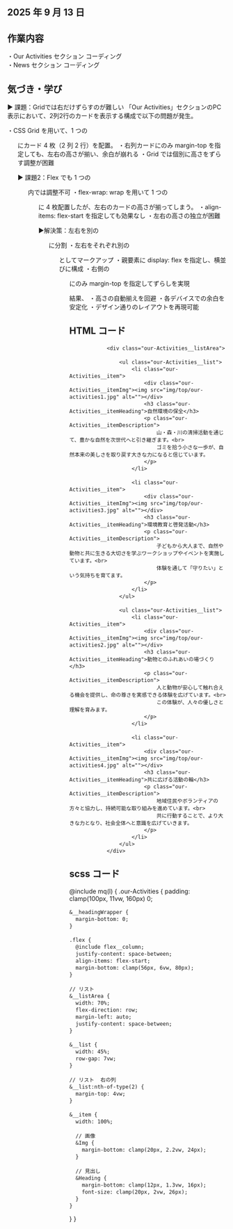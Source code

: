 ## 2025 年 9 月 13 日

## 作業内容
・Our Activities セクション コーディング<br>
・News セクション コーディング

## 気づき・学び
▶ 課題：Gridでは右だけずらすのが難しい
「Our Activities」セクションのPC表示において、2列2行のカードを表示する構成で以下の問題が発生。

・CSS Grid を用いて、1 つの <ul> にカード 4 枚（2 列 2 行）を配置。
・右列カードにのみ margin-top を指定しても、左右の高さが揃い、余白が崩れる
・Grid では個別に高さをずらす調整が困難

▶ 課題2：Flex でも 1 つの <ul> 内では調整不可
・flex-wrap: wrap を用いて 1 つの <ul> に 4 枚配置したが、左右のカードの高さが揃ってしまう。
・align-items: flex-start を指定しても効果なし
・左右の高さの独立が困難

▶解決策：左右を別の <ul> に分割
・左右をそれぞれ別の <ul> としてマークアップ
・親要素に display: flex を指定し、横並びに構成
・右側の <ul> にのみ margin-top を指定してずらしを実現

結果、
・高さの自動揃えを回避
・各デバイスでの余白を安定化
・デザイン通りのレイアウトを再現可能


## HTML コード
                <div class="our-Activities__listArea">

                    <ul class="our-Activities__list">
                        <li class="our-Activities__item">
                            <div class="our-Activities__itemImg"><img src="img/top/our-activities1.jpg" alt=""></div>
                            <h3 class="our-Activities__itemHeading">自然環境の保全</h3>
                            <p class="our-Activities__itemDescription">
                                山・森・川の清掃活動を通じて、豊かな自然を次世代へと引き継ぎます。<br>
                                ゴミを拾う小さな一歩が、自然本来の美しさを取り戻す大きな力になると信じています。
                            </p>
                        </li>

                        <li class="our-Activities__item">
                            <div class="our-Activities__itemImg"><img src="img/top/our-activities3.jpg" alt=""></div>
                            <h3 class="our-Activities__itemHeading">環境教育と啓発活動</h3>
                            <p class="our-Activities__itemDescription">
                                子どもから大人まで、自然や動物と共に生きる大切さを学ぶワークショップやイベントを実施しています。<br>
                                体験を通して「守りたい」という気持ちを育てます。
                            </p>
                        </li>
                    </ul>

                    <ul class="our-Activities__list">
                        <li class="our-Activities__item">
                            <div class="our-Activities__itemImg"><img src="img/top/our-activities2.jpg" alt=""></div>
                            <h3 class="our-Activities__itemHeading">動物とのふれあいの場づくり</h3>
                            <p class="our-Activities__itemDescription">
                                人と動物が安心して触れ合える機会を提供し、命の尊さを実感できる体験を広げています。<br>
                                この体験が、人々の優しさと理解を育みます。
                            </p>
                        </li>

                        <li class="our-Activities__item">
                            <div class="our-Activities__itemImg"><img src="img/top/our-activities4.jpg" alt=""></div>
                            <h3 class="our-Activities__itemHeading">共に広げる活動の輪</h3>
                            <p class="our-Activities__itemDescription">
                                地域住民やボランティアの方々と協力し、持続可能な取り組みを進めています。<br>
                                共に行動することで、より大きな力となり、社会全体へと意識を広げていきます。
                            </p>
                        </li>
                    </ul>
                </div>


## scss コード
@include mq(l) {
.our-Activities {
padding: clamp(100px, 11vw, 160px) 0;

    &__headingWrapper {
      margin-bottom: 0;
    }

    .flex {
      @include flex__column;
      justify-content: space-between;
      align-items: flex-start;
      margin-bottom: clamp(56px, 6vw, 80px);
    }

    // リスト
    &__listArea {
      width: 70%;
      flex-direction: row;
      margin-left: auto;
      justify-content: space-between;
    }

    &__list {
      width: 45%;
      row-gap: 7vw;
    }

    // リスト  右の列
    &__list:nth-of-type(2) {
      margin-top: 4vw;
    }

    &__item {
      width: 100%;

      // 画像
      &Img {
        margin-bottom: clamp(20px, 2.2vw, 24px);
      }

      // 見出し
      &Heading {
        margin-bottom: clamp(12px, 1.3vw, 16px);
        font-size: clamp(20px, 2vw, 26px);
      }
    }

}
}
